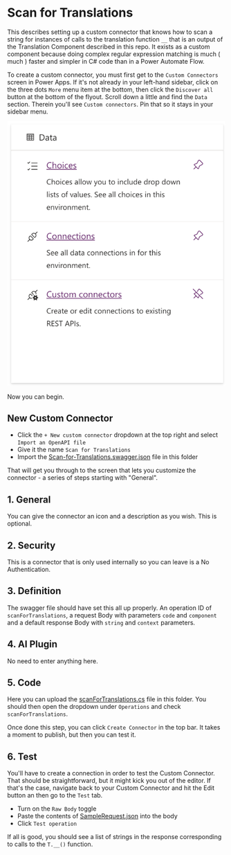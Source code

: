 # Scan for Translations

This describes setting up a custom connector that knows how to scan a string for instances of calls to the translation function `__` that is an output of the Translation Component described in this repo.  It exists as a custom component because doing complex regular expression matching is much ( much ) faster and simpler in C# code than in a Power Automate Flow.

To create a custom connector, you must first get to the `Custom Connectors` screen in Power Apps.  If it's not already in your left-hand sidebar, click on the three dots `More` menu item at the bottom, then click the `Discover all` button at the bottom of the flyout.  Scroll down a little and find the `Data` section.  Therein you'll see `Custom connectors`.  Pin that so it stays in your sidebar menu.

![pinning custom connectors](custom-connector.png)

Now you can begin.

## New Custom Connector

* Click the `+ New custom connector` dropdown at the top right and select `Import an OpenAPI file`
* Give it the name `Scan for Translations`
* Import the [Scan-for-Translations.swagger.json](Scan-for-Translations.swagger.json) file in this folder

That will get you through to the screen that lets you customize the connector - a series of steps starting with "General".

## 1. General

You can give the connector an icon and a description as you wish.  This is optional.

## 2. Security

This is a connector that is only used internally so you can leave is a No Authentication.

## 3. Definition

The swagger file should have set this all up properly.  An operation ID of `scanForTranslations`, a request Body with parameters `code` and `component` and a default response Body with `string` and `context` parameters.

## 4. AI Plugin

No need to enter anything here.

## 5. Code

Here you can upload the [scanForTranslations.cs](scanForTranslations.cs) file in this folder.  You should then open the dropdown under `Operations` and check `scanForTranslations`.

Once done this step, you can click `Create Connector` in the top bar.  It takes a moment to publish, but then you can test it.

## 6. Test

You'll have to create a connection in order to test the Custom Connector.  That should be straightforward, but it might kick you out of the editor.  If that's the case, navigate back to your Custom Connector and hit the Edit button an then go to the `Test` tab.

* Turn on the `Raw Body` toggle
* Paste the contents of [SampleRequest.json](SampleRequest.json) into the body
* Click `Test operation`

If all is good, you should see a list of strings in the response corresponding to calls to the `T.__()` function.



